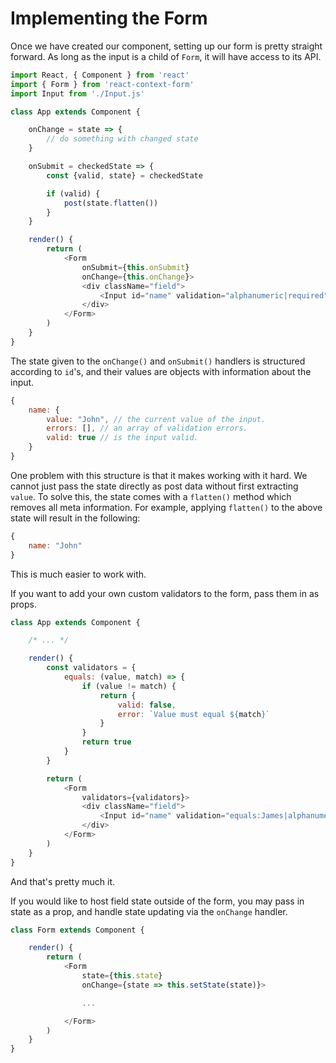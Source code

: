 # Implementing the Form

Once we have created our component, setting up our form is pretty straight forward. As long as the input is a child of `Form`, it will have access to its API.
```javascript
import React, { Component } from 'react'
import { Form } from 'react-context-form'
import Input from './Input.js'

class App extends Component {

    onChange = state => {
        // do something with changed state
    }

    onSubmit = checkedState => {
        const {valid, state} = checkedState

        if (valid) {
            post(state.flatten())
        }
    }

    render() {
        return (
            <Form
                onSubmit={this.onSubmit}
                onChange={this.onChange}>
                <div className="field">
                    <Input id="name" validation="alphanumeric|required"></Input>
                </div>
            </Form>
        )
    }
}
```
The state given to the `onChange()` and `onSubmit()` handlers is structured according to `id`'s, and their values are objects with information about the input.
```javascript
{
    name: {
        value: "John", // the current value of the input.
        errors: [], // an array of validation errors.
        valid: true // is the input valid.
    }
}
```
One problem with this structure is that it makes working with it hard. We cannot just pass the state directly as post data without first extracting `value`. To solve this,
the state comes with a `flatten()` method which removes all meta information. For example, applying `flatten()` to the above state will result in the following:
```javascript
{
    name: "John"
}
```
This is much easier to work with.

If you want to add your own custom validators to the form, pass them in as props.
```javascript
class App extends Component {

    /* ... */

    render() {
        const validators = {
            equals: (value, match) => {
                if (value != match) {
                    return {
                        valid: false,
                        error: `Value must equal ${match}`
                    }
                }
                return true
            }
        }

        return (
            <Form
                validators={validators}>
                <div className="field">
                    <Input id="name" validation="equals:James|alphanumeric|required"></Input>
                </div>
            </Form>
        )
    }
}
```

And that's pretty much it.

If you would like to host field state outside of the form, you may pass in state as a prop, and handle state updating via the `onChange` handler.
```javascript
class Form extends Component {

    render() {
        return (
            <Form
                state={this.state}
                onChange={state => this.setState(state)}>

                ...

            </Form>
        )
    }
}
```